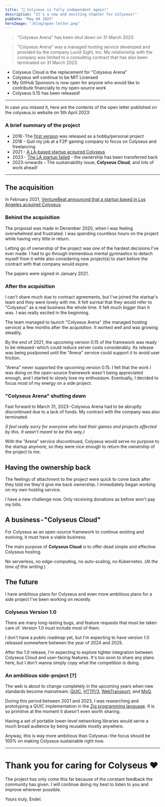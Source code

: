 ```yaml
---
title: "🚀 Colyseus is fully independent again!"
description: "It's a new and exciting chapter for Colyseus!"
pubDate: "May 04 2023"
heroImage: "/blog/open-letter.png"
---
```


> "Colyseus Arena" has been shut down on 31 March 2023.

> "Colyseus Arena" was a managed hosting service developed and provided by the company Lucid Sight, Inc. My relationship with the company was limited to a consulting contract that has also been terminated on 31 March 2023.

- Colyseus Cloud is the replacement for "Colyseus Arena"
- Colyseus will continue to be MIT Licensed
- My GitHub Sponsors is now open for anyone who would like to contribute financially to my open-source work
- Colyseus 0.15 has been released!

---

In case you missed it, here are the contents of the open letter published on the colyseus.io website on 5th April 2023:

### A brief summary of the project

- 2016 - The [first version](https://github.com/colyseus/colyseus/commit/6c3814eefb1d11ad062e7a8e09673c7d31c5fd60) was released as a hobby/personal project
- 2018 - Quit my job at a F2P gaming company to focus on Colyseus and freelancing
- 2021 - [A LA-based startup acquired Colyseus](https://venturebeat.com/games/lucid-sight-acquires-colyseus-open-source-multiplayer-game-engine/)
- 2023 - [The LA startup failed](https://twitter.com/endel/status/1641204209952468992) - the ownership has been transferred back
- 2023-onwards - The sustainability issue, **Colyseus Cloud**, and lots of work ahead!

---

## The acquisition

In February 2021, [VentureBeat announced that a startup based in Los Angeles acquired Colyseus](https://venturebeat.com/games/lucid-sight-acquires-colyseus-open-source-multiplayer-game-engine/).

### Behind the acquisition

The proposal was made in December 2020, when I was feeling overwhelmed and frustrated. I was spending countless hours on the project while having very little in return.

Letting go of ownership of the project was one of the hardest decisions I've ever made. I had to go through tremendous mental gymnastics to detach myself from it while also considering new project(s) to start before the contract with that company would expire.

The papers were signed in January 2021.

### After the acquisition

I can't share much due to contract agreements, but I've joined the startup's team and they were lovely with me. It felt surreal that they would refer to "Colyseus" as a real business the whole time. It felt much bigger than it was. I was really excited in the beginning.

The team managed to launch "Colyseus Arena" (the managed hosting service) a few months after the acquisition. It worked well and was growing steadily.

By the end of 2021, the upcoming version 0.15 of the framework was ready to be released - which could reduce server costs considerably. Its release was being postponed until the "Arena" service could support it to avoid user friction.

"Arena" never supported the upcoming version 0.15. I felt that the work I was doing on the open-source framework wasn't being appreciated enough, and I started to slowly lose my enthusiasm. Eventually, I decided to focus most of my energy on a side project.

### "Colyseus Arena" shutting down

Fast forward to March 31, 2023 - Colyseus Arena had to be abruptly discontinued due to a lack of funds. My contract with the company was also terminated.

_(I feel really sorry for everyone who had their games and projects affected by this. It wasn't meant to be this way.)_

With the "Arena" service discontinued, Colyseus would serve no purpose to the startup anymore, so they were nice enough to return the ownership of the project to me.

## Having the ownership back

The feelings of attachment to the project were quick to come back after they told me they'd give me back ownership. I immediately began working on my own hosting service.

I have a new challenge now. Only receiving donations as before won't pay my bills.

## A business - "Colyseus Cloud"

For Colyseus as an open-source framework to continue existing and evolving, it must have a viable business.

The main purpose of **Colyseus Cloud** is to offer dead simple and effective Colyseus hosting.

No serverless, no edge-computing, no auto-scaling, no Kubernetes. (_At the time of this writing._)

## The future

I have ambitious plans for Colyseus and even more ambitious plans for a side project I've been working on recently.

### Colyseus Version 1.0

There are many long-lasting bugs, and feature requests that must be taken care of. Version 1.0 must include most of them.

I don't have a public roadmap yet, but I'm expecting to have version 1.0 released somewhere between the year of 2024 and 2025.

After the 1.0 release, I'm expecting to explore tighter integration between Colyseus Cloud and user-facing features. It's too soon to share any plans here, but I don't wanna simply copy what the competition is doing.

### An ambitious side-project [?]

The web is about to change completely in the upcoming years when new standards become mainstream: [QUIC](https://www.rfc-editor.org/rfc/rfc9000.html), [HTTP/3](https://www.rfc-editor.org/rfc/rfc9114.html), [WebTransport](https://w3c.github.io/webtransport/), and [MoQ](https://datatracker.ietf.org/doc/charter-ietf-moq/).

During this period between 2021 and 2023, I was researching and prototyping a QUIC implementation in the [Zig programming language](https://ziglang.org/). It is so primitive at the moment it doesn't even worth sharing.

Having a set of portable lower-level networking libraries would serve a much broad audience by being reusable mostly anywhere.

Anyway, this is way more ambitious than Colyseus - the focus should be 100% on making Colyseus sustainable right now.

---

# Thank you for caring for Colyseus ❤️

The project has only come this far because of the constant feedback the community has given. I will continue doing my best to listen to you and improve wherever possible.

Yours truly, Endel.

